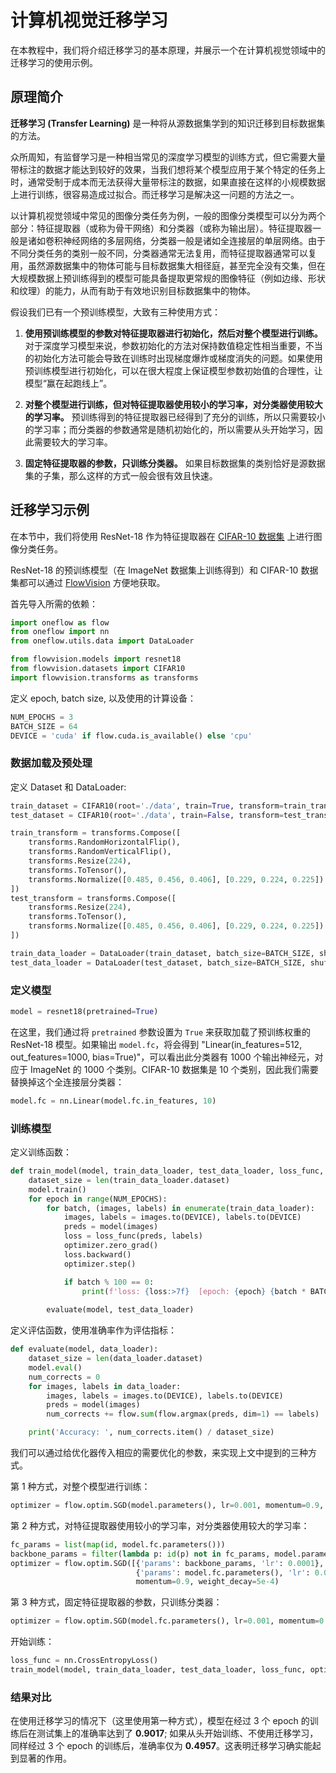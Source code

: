 # 计算机视觉迁移学习

在本教程中，我们将介绍迁移学习的基本原理，并展示一个在计算机视觉领域中的迁移学习的使用示例。

## 原理简介

**迁移学习 (Transfer Learning)** 是一种将从源数据集学到的知识迁移到目标数据集的方法。

众所周知，有监督学习是一种相当常见的深度学习模型的训练方式，但它需要大量带标注的数据才能达到较好的效果，当我们想将某个模型应用于某个特定的任务上时，通常受制于成本而无法获得大量带标注的数据，如果直接在这样的小规模数据上进行训练，很容易造成过拟合。而迁移学习是解决这一问题的方法之一。

以计算机视觉领域中常见的图像分类任务为例，一般的图像分类模型可以分为两个部分：特征提取器（或称为骨干网络）和分类器（或称为输出层）。特征提取器一般是诸如卷积神经网络的多层网络，分类器一般是诸如全连接层的单层网络。由于不同分类任务的类别一般不同，分类器通常无法复用，而特征提取器通常可以复用，虽然源数据集中的物体可能与目标数据集大相径庭，甚至完全没有交集，但在大规模数据上预训练得到的模型可能具备提取更常规的图像特征（例如边缘、形状和纹理）的能力，从而有助于有效地识别目标数据集中的物体。

假设我们已有一个预训练模型，大致有三种使用方式：

1. **使用预训练模型的参数对特征提取器进行初始化，然后对整个模型进行训练。** 对于深度学习模型来说，参数初始化的方法对保持数值稳定性相当重要，不当的初始化方法可能会导致在训练时出现梯度爆炸或梯度消失的问题。如果使用预训练模型进行初始化，可以在很大程度上保证模型参数初始值的合理性，让模型“赢在起跑线上”。

2. **对整个模型进行训练，但对特征提取器使用较小的学习率，对分类器使用较大的学习率。** 预训练得到的特征提取器已经得到了充分的训练，所以只需要较小的学习率；而分类器的参数通常是随机初始化的，所以需要从头开始学习，因此需要较大的学习率。

3. **固定特征提取器的参数，只训练分类器。** 如果目标数据集的类别恰好是源数据集的子集，那么这样的方式一般会很有效且快速。


## 迁移学习示例

在本节中，我们将使用 ResNet-18 作为特征提取器在 [CIFAR-10 数据集](http://www.cs.toronto.edu/~kriz/cifar.html) 上进行图像分类任务。

ResNet-18 的预训练模型（在 ImageNet 数据集上训练得到）和 CIFAR-10 数据集都可以通过 [FlowVision](https://github.com/Oneflow-Inc/vision) 方便地获取。


首先导入所需的依赖：

```python
import oneflow as flow
from oneflow import nn
from oneflow.utils.data import DataLoader

from flowvision.models import resnet18
from flowvision.datasets import CIFAR10
import flowvision.transforms as transforms
```

定义 epoch, batch size, 以及使用的计算设备：
```python
NUM_EPOCHS = 3
BATCH_SIZE = 64
DEVICE = 'cuda' if flow.cuda.is_available() else 'cpu'
```

### 数据加载及预处理

定义 Dataset 和 DataLoader:

```python
train_dataset = CIFAR10(root='./data', train=True, transform=train_transform, download=True)
test_dataset = CIFAR10(root='./data', train=False, transform=test_transform, download=True)

train_transform = transforms.Compose([
    transforms.RandomHorizontalFlip(),
    transforms.RandomVerticalFlip(),
    transforms.Resize(224),
    transforms.ToTensor(),
    transforms.Normalize([0.485, 0.456, 0.406], [0.229, 0.224, 0.225])
])
test_transform = transforms.Compose([
    transforms.Resize(224),
    transforms.ToTensor(),
    transforms.Normalize([0.485, 0.456, 0.406], [0.229, 0.224, 0.225])
])

train_data_loader = DataLoader(train_dataset, batch_size=BATCH_SIZE, shuffle=True, num_workers=4)
test_data_loader = DataLoader(test_dataset, batch_size=BATCH_SIZE, shuffle=False, num_workers=4)
```

### 定义模型

```python
model = resnet18(pretrained=True)
```
在这里，我们通过将 `pretrained` 参数设置为 `True` 来获取加载了预训练权重的 ResNet-18 模型。如果输出 `model.fc`，将会得到 "Linear(in_features=512, out_features=1000, bias=True)"，可以看出此分类器有 1000 个输出神经元，对应于 ImageNet 的 1000 个类别。CIFAR-10 数据集是 10 个类别，因此我们需要替换掉这个全连接层分类器：

```python
model.fc = nn.Linear(model.fc.in_features, 10)
```


### 训练模型

定义训练函数：
```python
def train_model(model, train_data_loader, test_data_loader, loss_func, optimizer):
    dataset_size = len(train_data_loader.dataset)
    model.train()
    for epoch in range(NUM_EPOCHS):
        for batch, (images, labels) in enumerate(train_data_loader):
            images, labels = images.to(DEVICE), labels.to(DEVICE)
            preds = model(images)
            loss = loss_func(preds, labels)
            optimizer.zero_grad()
            loss.backward()
            optimizer.step()

            if batch % 100 == 0:
                print(f'loss: {loss:>7f}  [epoch: {epoch} {batch * BATCH_SIZE:>5d}/{dataset_size:>5d}]')
    
        evaluate(model, test_data_loader)
```

定义评估函数，使用准确率作为评估指标：
```python
def evaluate(model, data_loader):
    dataset_size = len(data_loader.dataset)
    model.eval()
    num_corrects = 0
    for images, labels in data_loader:
        images, labels = images.to(DEVICE), labels.to(DEVICE)
        preds = model(images)
        num_corrects += flow.sum(flow.argmax(preds, dim=1) == labels)

    print('Accuracy: ', num_corrects.item() / dataset_size)
```

我们可以通过给优化器传入相应的需要优化的参数，来实现上文中提到的三种方式。

第 1 种方式，对整个模型进行训练：

```python
optimizer = flow.optim.SGD(model.parameters(), lr=0.001, momentum=0.9, weight_decay=5e-4)
```

第 2 种方式，对特征提取器使用较小的学习率，对分类器使用较大的学习率：

```python
fc_params = list(map(id, model.fc.parameters()))
backbone_params = filter(lambda p: id(p) not in fc_params, model.parameters())
optimizer = flow.optim.SGD([{'params': backbone_params, 'lr': 0.0001},
                            {'params': model.fc.parameters(), 'lr': 0.001}],
                            momentum=0.9, weight_decay=5e-4)
```

第 3 种方式，固定特征提取器的参数，只训练分类器：

```python
optimizer = flow.optim.SGD(model.fc.parameters(), lr=0.001, momentum=0.9, weight_decay=5e-4)
```

开始训练：

```python
loss_func = nn.CrossEntropyLoss()
train_model(model, train_data_loader, test_data_loader, loss_func, optimizer)
```

### 结果对比

在使用迁移学习的情况下（这里使用第一种方式），模型在经过 3 个 epoch 的训练后在测试集上的准确率达到了 **0.9017**; 如果从头开始训练、不使用迁移学习，同样经过 3 个 epoch 的训练后，准确率仅为 **0.4957**。这表明迁移学习确实能起到显著的作用。
